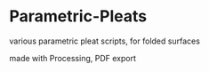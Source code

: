 Parametric-Pleats
=================

various parametric pleat scripts, for folded surfaces

made with Processing, PDF export
